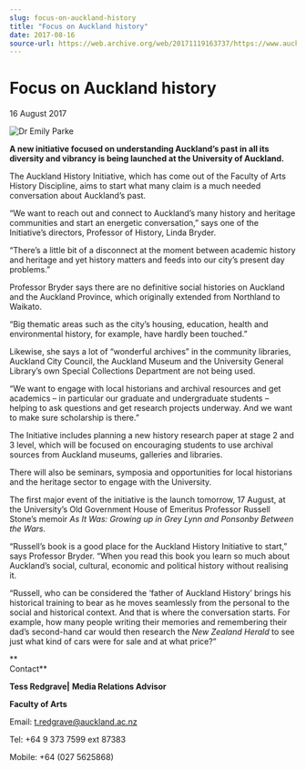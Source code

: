 ```yaml
---
slug: focus-on-auckland-history
title: "Focus on Auckland history"
date: 2017-08-16
source-url: https://web.archive.org/web/20171119163737/https://www.auckland.ac.nz/en/about/news-events-and-notices/news/news-2017/08/new-auckland-history-focus.html
---
```

Focus on Auckland history
=========================

16 August 2017

![Dr Emily Parke](https://www.auckland.ac.nz/en/about/news-events-and-notices/news/news-2017/08/new-auckland-history-focus/_jcr_content/par/textimage/image.img.jpg/1502855337804.jpg "Dr Emily Parke")

**A new initiative focused on understanding Auckland’s past in all its diversity and vibrancy is being launched at the University of Auckland.**

The Auckland History Initiative, which has come out of the Faculty of Arts History Discipline, aims to start what many claim is a much needed conversation about Auckland’s past.

“We want to reach out and connect to Auckland’s many history and heritage communities and start an energetic conversation,” says one of the Initiative’s directors, Professor of History, Linda Bryder.

“There’s a little bit of a disconnect at the moment between academic history and heritage and yet history matters and feeds into our city’s present day problems.”

Professor Bryder says there are no definitive social histories on Auckland and the Auckland Province, which originally extended from Northland to Waikato.

“Big thematic areas such as the city’s housing, education, health and environmental history, for example, have hardly been touched.”

Likewise, she says a lot of “wonderful archives” in the community libraries, Auckland City Council, the Auckland Museum and the University General Library’s own Special Collections Department are not being used.

“We want to engage with local historians and archival resources and get academics – in particular our graduate and undergraduate students – helping to ask questions and get research projects underway. And we want to make sure scholarship is there.”

The Initiative includes planning a new history research paper at stage 2 and 3 level, which will be focused on encouraging students to use archival sources from Auckland museums, galleries and libraries.

There will also be seminars, symposia and opportunities for local historians and the heritage sector to engage with the University.

The first major event of the initiative is the launch tomorrow, 17 August, at the University’s Old Government House of Emeritus Professor Russell Stone’s memoir _As It Was: Growing up in Grey Lynn and Ponsonby Between the Wars._

“Russell’s book is a good place for the Auckland History Initiative to start,” says Professor Bryder. “When you read this book you learn so much about Auckland’s social, cultural, economic and political history without realising it.

“Russell, who can be considered the ‘father of Auckland History’ brings his historical training to bear as he moves seamlessly from the personal to the social and historical context. And that is where the conversation starts. For example, how many people writing their memories and remembering their dad’s second-hand car would then research the _New Zealand Herald_ to see just what kind of cars were for sale and at what price?”

**  
Contact**

**Tess Redgrave|** **Media Relations Advisor**

**Faculty of Arts**

Email: [t.redgrave@auckland.ac.nz](mailto:t.redgrave@auckland.ac.nz)  

Tel: +64 9 373 7599 ext 87383

Mobile: +64 (027 5625868)
